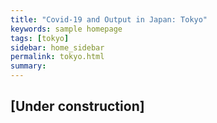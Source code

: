 ```yaml
---
title: "Covid-19 and Output in Japan: Tokyo"
keywords: sample homepage
tags: [tokyo]
sidebar: home_sidebar
permalink: tokyo.html
summary:
---
```


## [Under construction]

